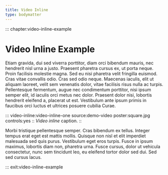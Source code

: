 ```yaml
---
title: Video Inline
type: bodymatter
---
```


::: chapter:video-inline-example

# Video Inline Example

Etiam gravida, dui sed viverra porttitor, diam orci bibendum mauris, nec hendrerit nisl urna a justo. Praesent pharetra cursus ex, ut porta neque. Proin facilisis molestie magna. Sed eu nisi pharetra velit fringilla euismod. Cras vitae convallis odio. Cras sed odio neque. Maecenas iaculis, elit ut aliquam laoreet, velit sem venenatis dolor, vitae facilisis risus nulla ac turpis. Pellentesque fermentum, augue nec condimentum porttitor, nisi ipsum semper elit, id iaculis orci metus nec dolor. Praesent dolor nisi, lobortis hendrerit eleifend a, placerat ut est. Vestibulum ante ipsum primis in faucibus orci luctus et ultrices posuere cubilia Curae.

::: video-inline:video-inline-one source:demo-video poster:square.jpg controls:yes
:: *Video inline* caption.
::

Morbi tristique pellentesque semper. Cras bibendum ex tellus. Integer tempus erat eget est mattis mollis. Quisque non nisl et elit imperdiet malesuada sed quis purus. Vestibulum eget eros turpis. Fusce in ipsum maximus, lobortis diam non, pharetra urna. Fusce cursus, dolor ut vehicula consectetur, nunc sem tincidunt leo, eu eleifend tortor dolor sed dui. Sed sed cursus lacus.

::: exit:video-inline-example
